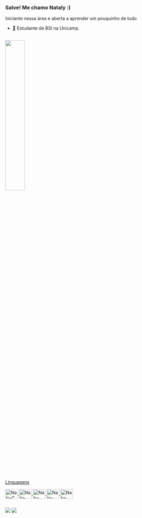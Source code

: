 ### Salve! Me chamo Nataly :)
Iniciante nessa área e aberta a aprender um pouquinho de tudo
  -  📕 Estudante de BSI na Unicamp. 

##

<div>
  <a href="https://github.com/nstychnicki"/>
  <img width="35%" src= "https://github-readme-stats.vercel.app/api/top-langs/?username=nstychnicki&exclude_repo=Python_OOP&theme=synthwave&layout=compact&langs_count=15"/>
</div>

<div style="display: inline_block"><br>
  <p> Linguagens </p>
  <img align="center" alt="Naty-C" height="30" width="40" src="https://cdn.jsdelivr.net/gh/devicons/devicon/icons/c/c-plain.svg"/>
  <img align="center" alt="Naty-CSharp" height="30" width="40" src="https://cdn.jsdelivr.net/gh/devicons/devicon/icons/csharp/csharp-plain.svg"/>
  <img align="center" alt="Naty-HTML" height="30" width="40" src="https://cdn.jsdelivr.net/gh/devicons/devicon/icons/html5/html5-original.svg" />
  <img align="center" alt="Naty-CSS" height="30" width="40" src="https://cdn.jsdelivr.net/gh/devicons/devicon/icons/css3/css3-original.svg" />
  <img align="center" alt="Naty-Python" height="30" width="40" src="https://cdn.jsdelivr.net/gh/devicons/devicon/icons/python/python-original.svg" />
          

 ##
<div>
 <a href="https://www.linkedin.com/in/natalystychnicki/" target="_blank"><img src="https://img.shields.io/badge/LinkedIn-0077B5?style=for-the-badge&logo=linkedin&logoColor=white" target="_blank"></a>
 <a href="mailto:stychnickinataly@gmail.com"><img src="https://img.shields.io/badge/Gmail-D14836?style=for-the-badge&logo=gmail&logoColor=white"></a>
 </div>
